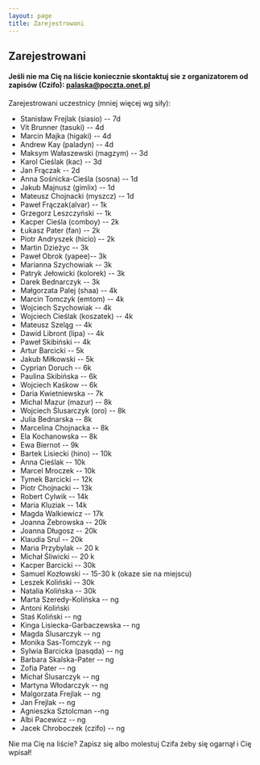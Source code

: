 ```yaml
---
layout: page
title: Zarejestrowani
---
```


## Zarejestrowani

#### Jeśli nie ma Cię na liście koniecznie skontaktuj sie z organizatorem od zapisów (Czifo): palaska@poczta.onet.pl

Zarejestrowani uczestnicy (mniej więcej wg siły):

- Stanisław Frejlak (siasio) -- 7d
- Vít Brunner (tasuki) -- 4d
- Marcin Majka (higaki) -- 4d
- Andrew Kay (paladyn) -- 4d
- Maksym Wałaszewski (magzym) -- 3d
- Karol Cieślak (kac) -- 3d
- Jan Frączak -- 2d
- Anna Sośnicka-Cieśla (sosna) -- 1d
- Jakub Majnusz (gimlix) -- 1d
- Mateusz Chojnacki (myszcz) -- 1d
- Paweł Frączak(alvar) -- 1k
- Grzegorz Leszczyński -- 1k
- Kacper Cieśla (comboy) -- 2k
- Łukasz Pater (fan) -- 2k
- Piotr Andryszek (hicio) -- 2k
- Martin Dzieżyc -- 3k
- Paweł Obrok (yapee)-- 3k
- Marianna Szychowiak -- 3k
- Patryk Jełowicki (kolorek) -- 3k
- Darek Bednarczyk -- 3k
- Małgorzata Palej (shaa) -- 4k
- Marcin Tomczyk (emtom) -- 4k
- Wojciech Szychowiak -- 4k
- Wojciech Cieślak (koszatek) -- 4k
- Mateusz Szeląg -- 4k
- Dawid Libront (lipa) -- 4k
- Paweł Skibiński -- 4k
- Artur Barcicki -- 5k
- Jakub Miłkowski -- 5k
- Cyprian Doruch -- 6k
- Paulina Skibińska -- 6k
- Wojciech Kaśkow -- 6k
- Daria Kwietniewska -- 7k
- Michal Mazur (mazur) -- 8k
- Wojciech Ślusarczyk (oro) -- 8k
- Julia Bednarska -- 8k
- Marcelina Chojnacka -- 8k
- Ela Kochanowska -- 8k
- Ewa Biernot -- 9k
- Bartek Lisiecki (hino) -- 10k
- Anna Cieślak -- 10k
- Marcel Mroczek -- 10k
- Tymek Barcicki -- 12k
- Piotr Chojnacki -- 13k
- Robert Cylwik -- 14k
- Maria Kluziak -- 14k
- Magda Walkiewicz -- 17k
- Joanna Żebrowska -- 20k
- Joanna Długosz -- 20k
- Klaudia Srul -- 20k
- Maria Przybylak -- 20 k
- Michał Śliwicki -- 20 k
- Kacper Barcicki -- 30k
- Samuel Kozłowski --  15-30 k (okaze sie na miejscu)
- Leszek Koliński -- 30k
- Natalia Kolińska -- 30k
- Marta Szeredy-Kolińska -- ng
- Antoni Koliński
- Staś Koliński -- ng
- Kinga Lisiecka-Garbaczewska -- ng
- Magda Ślusarczyk -- ng
- Monika Sas-Tomczyk -- ng
- Sylwia Barcicka (pasqda) -- ng
- Barbara Skalska-Pater -- ng
- Zofia Pater -- ng
- Michał Ślusarczyk -- ng
- Martyna Włodarczyk -- ng
- Malgorzata Frejlak -- ng
- Jan Frejlak -- ng
- Agnieszka Sztolcman  --ng
- Albi Pacewicz -- ng
- Jacek Chroboczek (czifo) -- ng



Nie ma Cię na liście?  Zapisz się albo molestuj Czifa żeby się ogarnął i Cię wpisał!
